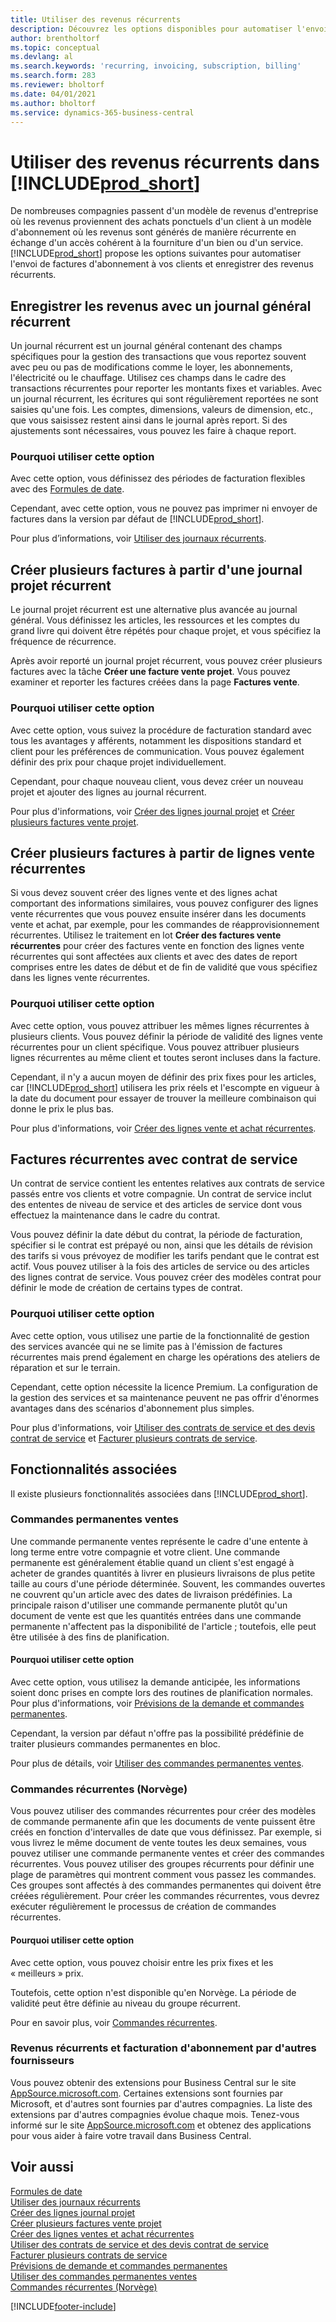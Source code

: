 ```yaml
---
title: Utiliser des revenus récurrents
description: Découvrez les options disponibles pour automatiser l'envoi de factures d'abonnement à vos clients et enregistrer des revenus récurrents.
author: brentholtorf
ms.topic: conceptual
ms.devlang: al
ms.search.keywords: 'recurring, invoicing, subscription, billing'
ms.search.form: 283
ms.reviewer: bholtorf
ms.date: 04/01/2021
ms.author: bholtorf
ms.service: dynamics-365-business-central
---
```

# Utiliser des revenus récurrents dans [!INCLUDE[prod_short](includes/prod_short.md)]

De nombreuses compagnies passent d'un modèle de revenus d'entreprise où les revenus proviennent des achats ponctuels d'un client à un modèle d'abonnement où les revenus sont générés de manière récurrente en échange d'un accès cohérent à la fourniture d'un bien ou d'un service.
[!INCLUDE[prod_short](includes/prod_short.md)] propose les options suivantes pour automatiser l'envoi de factures d'abonnement à vos clients et enregistrer des revenus récurrents. 

## Enregistrer les revenus avec un journal général récurrent

Un journal récurrent est un journal général contenant des champs spécifiques pour la gestion des transactions que vous reportez souvent avec peu ou pas de modifications comme le loyer, les abonnements, l'électricité ou le chauffage. Utilisez ces champs dans le cadre des transactions récurrentes pour reporter les montants fixes et variables. Avec un journal récurrent, les écritures qui sont régulièrement reportées ne sont saisies qu'une fois. Les comptes, dimensions, valeurs de dimension, etc., que vous saisissez restent ainsi dans le journal après report. Si des ajustements sont nécessaires, vous pouvez les faire à chaque report.

### Pourquoi utiliser cette option

Avec cette option, vous définissez des périodes de facturation flexibles avec des [Formules de date](ui-enter-date-ranges.md#use-date-formulas).

Cependant, avec cette option, vous ne pouvez pas imprimer ni envoyer de factures dans la version par défaut de [!INCLUDE[prod_short](includes/prod_short.md)].  

Pour plus d’informations, voir [Utiliser des journaux récurrents](ui-work-general-journals.md#work-with-recurring-journals).  

## Créer plusieurs factures à partir d'une journal projet récurrent

Le journal projet récurrent est une alternative plus avancée au journal général. Vous définissez les articles, les ressources et les comptes du grand livre qui doivent être répétés pour chaque projet, et vous spécifiez la fréquence de récurrence.  

Après avoir reporté un journal projet récurrent, vous pouvez créer plusieurs factures avec la tâche **Créer une facture vente projet**. Vous pouvez examiner et reporter les factures créées dans la page **Factures vente**.

### Pourquoi utiliser cette option

Avec cette option, vous suivez la procédure de facturation standard avec tous les avantages y afférents, notamment les dispositions standard et client pour les préférences de communication. Vous pouvez également définir des prix pour chaque projet individuellement.

Cependant, pour chaque nouveau client, vous devez créer un nouveau projet et ajouter des lignes au journal récurrent. 

Pour plus d'informations, voir [Créer des lignes journal projet](projects-how-record-job-usage.md#to-create-job-journal-lines-manually) et [Créer plusieurs factures vente projet](projects-how-invoice-jobs.md#to-create-multiple-job-sales-invoices).

## Créer plusieurs factures à partir de lignes vente récurrentes

Si vous devez souvent créer des lignes vente et des lignes achat comportant des informations similaires, vous pouvez configurer des lignes vente récurrentes que vous pouvez ensuite insérer dans les documents vente et achat, par exemple, pour les commandes de réapprovisionnement récurrentes. Utilisez le traitement en lot **Créer des factures vente récurrentes** pour créer des factures vente en fonction des lignes vente récurrentes qui sont affectées aux clients et avec des dates de report comprises entre les dates de début et de fin de validité que vous spécifiez dans les lignes vente récurrentes.  

### Pourquoi utiliser cette option

Avec cette option, vous pouvez attribuer les mêmes lignes récurrentes à plusieurs clients. Vous pouvez définir la période de validité des lignes vente récurrentes pour un client spécifique. Vous pouvez attribuer plusieurs lignes récurrentes au même client et toutes seront incluses dans la facture.

Cependant, il n'y a aucun moyen de définir des prix fixes pour les articles, car [!INCLUDE[prod_short](includes/prod_short.md)] utilisera les prix réels et l'escompte en vigueur à la date du document pour essayer de trouver la meilleure combinaison qui donne le prix le plus bas.  

Pour plus d'informations, voir [Créer des lignes vente et achat récurrentes](sales-how-work-standard-lines.md).

## Factures récurrentes avec contrat de service

Un contrat de service contient les ententes relatives aux contrats de service passés entre vos clients et votre compagnie. Un contrat de service inclut des ententes de niveau de service et des articles de service dont vous effectuez la maintenance dans le cadre du contrat.  

Vous pouvez définir la date début du contrat, la période de facturation, spécifier si le contrat est prépayé ou non, ainsi que les détails de révision des tarifs si vous prévoyez de modifier les tarifs pendant que le contrat est actif. Vous pouvez utiliser à la fois des articles de service ou des articles des lignes contrat de service.
Vous pouvez créer des modèles contrat pour définir le mode de création de certains types de contrat.  

### Pourquoi utiliser cette option

Avec cette option, vous utilisez une partie de la fonctionnalité de gestion des services avancée qui ne se limite pas à l'émission de factures récurrentes mais prend également en charge les opérations des ateliers de réparation et sur le terrain.

Cependant, cette option nécessite la licence Premium. La configuration de la gestion des services et sa maintenance peuvent ne pas offrir d'énormes avantages dans des scénarios d'abonnement plus simples.  

Pour plus d'informations, voir [Utiliser des contrats de service et des devis contrat de service](service-how-to-create-service-contracts-and-service-contract-quotes.md) et [Facturer plusieurs contrats de service](service-how-create-invoices.md#to-invoice-several-service-contracts).

## Fonctionnalités associées
Il existe plusieurs fonctionnalités associées dans [!INCLUDE[prod_short](includes/prod_short.md)].

### Commandes permanentes ventes

Une commande permanente ventes représente le cadre d'une entente à long terme entre votre compagnie et votre client.
Une commande permanente est généralement établie quand un client s'est engagé à acheter de grandes quantités à livrer en plusieurs livraisons de plus petite taille au cours d'une période déterminée. Souvent, les commandes ouvertes ne couvrent qu'un article avec des dates de livraison prédéfinies. La principale raison d'utiliser une commande permanente plutôt qu'un document de vente est que les quantités entrées dans une commande permanente n'affectent pas la disponibilité de l'article ; toutefois, elle peut être utilisée à des fins de planification.

#### Pourquoi utiliser cette option

Avec cette option, vous utilisez la demande anticipée, les informations soient donc prises en compte lors des routines de planification normales. Pour plus d'informations, voir [Prévisions de la demande et commandes permanentes](design-details-central-concepts-of-the-planning-system.md#demand-forecasts-and-blanket-orders).  

Cependant, la version par défaut n'offre pas la possibilité prédéfinie de traiter plusieurs commandes permanentes en bloc.

Pour plus de détails, voir [Utiliser des commandes permanentes ventes](sales-how-to-create-blanket-sales-orders.md).

### Commandes récurrentes (Norvège)

Vous pouvez utiliser des commandes récurrentes pour créer des modèles de commande permanente afin que les documents de vente puissent être créés en fonction d'intervalles de date que vous définissez. Par exemple, si vous livrez le même document de vente toutes les deux semaines, vous pouvez utiliser une commande permanente ventes et créer des commandes récurrentes.
Vous pouvez utiliser des groupes récurrents pour définir une plage de paramètres qui montrent comment vous passez les commandes. Ces groupes sont affectés à des commandes permanentes qui doivent être créées régulièrement. Pour créer les commandes récurrentes, vous devrez exécuter régulièrement le processus de création de commandes récurrentes. 

#### Pourquoi utiliser cette option

Avec cette option, vous pouvez choisir entre les prix fixes et les « meilleurs » prix.

Toutefois, cette option n'est disponible qu'en Norvège. La période de validité peut être définie au niveau du groupe récurrent.

Pour en savoir plus, voir [Commandes récurrentes](LocalFunctionality/Norway/recurring-orders.md).

### Revenus récurrents et facturation d'abonnement par d'autres fournisseurs

Vous pouvez obtenir des extensions pour Business Central sur le site [AppSource.microsoft.com](https://appsource.microsoft.com/). Certaines extensions sont fournies par Microsoft, et d'autres sont fournies par d'autres compagnies. La liste des extensions par d'autres compagnies évolue chaque mois. Tenez-vous informé sur le site [AppSource.microsoft.com](https://go.microsoft.com/fwlink/?linkid=2081646) et obtenez des applications pour vous aider à faire votre travail dans Business Central.  

## Voir aussi

[Formules de date](ui-enter-date-ranges.md#use-date-formulas)  
[Utiliser des journaux récurrents](ui-work-general-journals.md#work-with-recurring-journals)  
[Créer des lignes journal projet](projects-how-record-job-usage.md#to-create-job-journal-lines-manually)  
[Créer plusieurs factures vente projet](projects-how-invoice-jobs.md#to-create-multiple-job-sales-invoices)  
[Créer des lignes ventes et achat récurrentes](sales-how-work-standard-lines.md)  
[Utiliser des contrats de service et des devis contrat de service](service-how-to-create-service-contracts-and-service-contract-quotes.md)  
[Facturer plusieurs contrats de service](service-how-create-invoices.md#to-invoice-several-service-contracts)  
[Prévisions de demande et commandes permanentes](design-details-central-concepts-of-the-planning-system.md#demand-forecasts-and-blanket-orders)  
[Utiliser des commandes permanentes ventes](sales-how-to-create-blanket-sales-orders.md)  
[Commandes récurrentes (Norvège)](LocalFunctionality/Norway/recurring-orders.md)  


[!INCLUDE[footer-include](includes/footer-banner.md)]